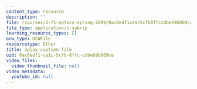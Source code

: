 ```yaml
---
content_type: resource
description: ''
file: /courses/2-71-optics-spring-2009/0ac0edf1ce1c5cfb8ffccdbeb9b069ce_s8XKzciLgak.vtt
file_type: application/x-subrip
learning_resource_types: []
ocw_type: OCWFile
resourcetype: Other
title: 3play caption file
uid: 0ac0edf1-ce1c-5cfb-8ffc-cdbeb9b069ce
video_files:
  video_thumbnail_file: null
video_metadata:
  youtube_id: null
---
```

